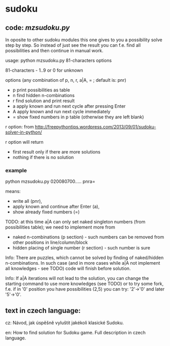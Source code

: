 # sudoku

## code: *mzsudoku.py*

In oposite to other sudoku modules this one gives to you a possibility solve step by step.
So instead of just see the result you can f.e. find all possibilities and then continue in manual work. 

usage: python mzsudoku.py 81-characters options

81-characters - 1..9 or 0 for unknown

options (any combination of p, n, r, a|A, = ; default is: pnr)
- p print possibilities as table
- n find hidden n-combinations
- r find solution and print result
- a apply known and run next cycle after pressing Enter
- A apply known and run next cycle immediately
- = show fixed numbers in p table (otherwise they are left blank)

r option: from http://freepythontips.wordpress.com/2013/09/01/sudoku-solver-in-python/

r option will return
- first result only if there are more solutions
- nothing if there is no solution

### example
python mzsudoku.py 020080700..... pnra=

means:
- write all (pnr),
- apply known and continue after Enter (a),
- show already fixed numbers (=)

TODO: at this time a|A can only set naked singleton numbers (from possibilities table);
  we need to implement more from
  - naked n-combinations (p section) - such numbers can be removed from other positions in line/column/block
  - hidden placing of single number (r section) - such number is sure
  
Info: There are puzzles, which cannot be solved by finding of naked/hidden n-combinations.
In such case (and in more cases while a|A not implement all knowledges - see TODO) code will finish before solution.

Info: If a|A iterations will not lead to the solution, you can change the starting command
to use more knowledges (see TODO)
or to try some fork, f.e. if in '0' position you have possibilities (2,5)
you can try: '2'->'0' and later '5'->'0'.    


## text in czech language:

cz: Návod, jak úspěšně vyluštit jakékoli klasické Sudoku.

en: How to find solution for Sudoku game. Full description in czech language. 